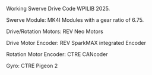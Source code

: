 Working Swerve Drive Code WPILIB 2025.

Swerve Module: MK4I Modules with a gear ratio of 6.75.

Drive/Rotation Motors: REV Neo Motors

Drive Motor Encoder: REV SparkMAX integrated Encoder

Rotation Motor Encoder: CTRE CANcoder

Gyro: CTRE Pigeon 2
